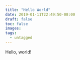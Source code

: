 ```yaml
---
title: "Hello World"
date: 2019-01-11T22:49:50-08:00
draft: false
toc: false
images:
tags:
  - untagged
---
```

Hello, world!
